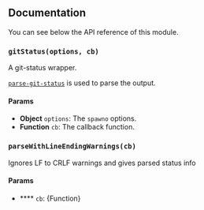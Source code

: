 ## Documentation

You can see below the API reference of this module.

### `gitStatus(options, cb)`
A git-status wrapper.

[`parse-git-status`](https://github.com/jamestalmage/parse-git-status) is used to parse the output.

#### Params

- **Object** `options`: The `spawno` options.
- **Function** `cb`: The callback function.

### `parseWithLineEndingWarnings(cb)`
Ignores LF to CRLF warnings and gives parsed status info

#### Params

- **** `cb`: {Function}

